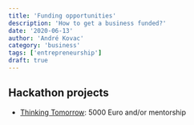 ```yaml
---
title: 'Funding opportunities'
description: 'How to get a business funded?'
date: '2020-06-13'
author: 'André Kovac'
category: 'business'
tags: ['entrepreneurship']
draft: true
---
```


## Hackathon projects

- [Thinking Tomorrow](https://www.thinking-tomorrow.com/challenges/thinking-tomorrow/submissions/new): 5000 Euro and/or mentorship